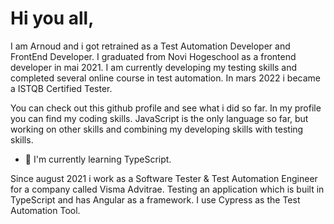 # Hi you all,

I am Arnoud and i got retrained as a Test Automation Developer and FrontEnd Developer. I graduated from Novi Hogeschool as a frontend developer in mai 2021. I am currently developing my testing skills and completed several online course in test automation. In mars 2022 i became a ISTQB Certified Tester.

You can check out this github profile and see what i did so far. In my profile you can find my coding skills. JavaScript is the only language so far, but working on other skills and combining my developing skills with testing skills.

- 🌱 I'm currently learning TypeScript.

Since august 2021 i work as a Software Tester & Test Automation Engineer for a company called Visma Advitrae. Testing an application which is built in TypeScript and has Angular as a framework. I use Cypress as the Test Automation Tool.

<!--
**abouman76/abouman76** is a ✨ _special_ ✨ repository because its `README.md` (this file) appears on your GitHub profile.

Here are some ideas to get you started:

- 🔭 I’m currently working on ...
- 🌱 I’m currently learning ...
- 👯 I’m looking to collaborate on ...
- 🤔 I’m looking for help with ...
- 💬 Ask me about ...
- 📫 How to reach me: ...
- 😄 Pronouns: ...
- ⚡ Fun fact: ...
-->
